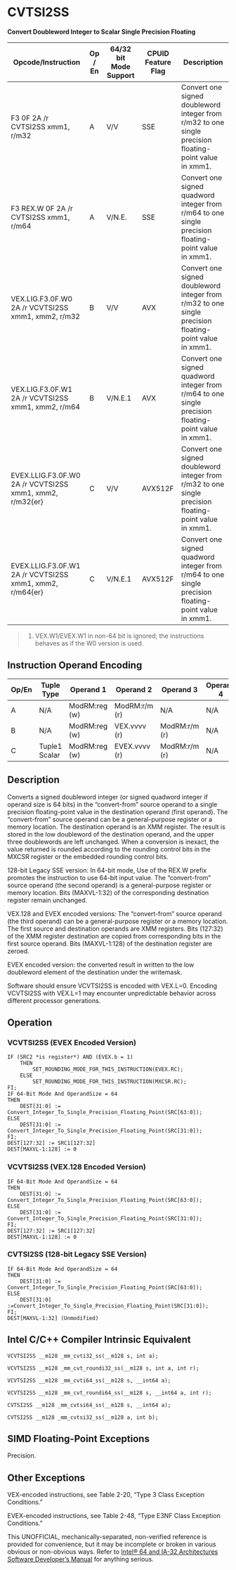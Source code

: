 # CVTSI2SS

**Convert Doubleword Integer to Scalar Single Precision Floating**

| Opcode/Instruction                                       | Op / En | 64/32 bit Mode Support | CPUID Feature Flag | Description                                                                                            |
| -------------------------------------------------------- | ------- | ---------------------- | ------------------ | ------------------------------------------------------------------------------------------------------ |
| F3 0F 2A /r CVTSI2SS xmm1, r/m32                         | A       | V/V                    | SSE                | Convert one signed doubleword integer from r/m32 to one single precision floating-point value in xmm1. |
| F3 REX.W 0F 2A /r CVTSI2SS xmm1, r/m64                   | A       | V/N.E.                 | SSE                | Convert one signed quadword integer from r/m64 to one single precision floating-point value in xmm1.   |
| VEX.LIG.F3.0F.W0 2A /r VCVTSI2SS xmm1, xmm2, r/m32       | B       | V/V                    | AVX                | Convert one signed doubleword integer from r/m32 to one single precision floating-point value in xmm1. |
| VEX.LIG.F3.0F.W1 2A /r VCVTSI2SS xmm1, xmm2, r/m64       | B       | V/N.E.1                | AVX                | Convert one signed quadword integer from r/m64 to one single precision floating-point value in xmm1.   |
| EVEX.LLIG.F3.0F.W0 2A /r VCVTSI2SS xmm1, xmm2, r/m32{er} | C       | V/V                    | AVX512F            | Convert one signed doubleword integer from r/m32 to one single precision floating-point value in xmm1. |
| EVEX.LLIG.F3.0F.W1 2A /r VCVTSI2SS xmm1, xmm2, r/m64{er} | C       | V/N.E.1                | AVX512F            | Convert one signed quadword integer from r/m64 to one single precision floating-point value in xmm1.   |

> 1. VEX.W1/EVEX.W1 in non-64 bit is ignored; the instructions behaves as if the W0 version is used.

## Instruction Operand Encoding

| Op/En | Tuple Type    | Operand 1     | Operand 2     | Operand 3     | Operand 4 |
| ----- | ------------- | ------------- | ------------- | ------------- | --------- |
| A     | N/A           | ModRM:reg (w) | ModRM:r/m (r) | N/A           | N/A       |
| B     | N/A           | ModRM:reg (w) | VEX.vvvv (r)  | ModRM:r/m (r) | N/A       |
| C     | Tuple1 Scalar | ModRM:reg (w) | EVEX.vvvv (r) | ModRM:r/m (r) | N/A       |

## Description

Converts a signed doubleword integer (or signed quadword integer if operand size is 64 bits) in the “convert-from” source operand to a single precision floating-point value in the destination operand (first operand). The “convert-from” source operand can be a general-purpose register or a memory location. The destination operand is an XMM register. The result is stored in the low doubleword of the destination operand, and the upper three doublewords are left unchanged. When a conversion is inexact, the value returned is rounded according to the rounding control bits in the MXCSR register or the embedded rounding control bits.

128-bit Legacy SSE version: In 64-bit mode, Use of the REX.W prefix promotes the instruction to use 64-bit input value. The “convert-from” source operand (the second operand) is a general-purpose register or memory location. Bits (MAXVL-1:32) of the corresponding destination register remain unchanged.

VEX.128 and EVEX encoded versions: The “convert-from” source operand (the third operand) can be a general-purpose register or a memory location. The first source and destination operands are XMM registers. Bits (127:32) of the XMM register destination are copied from corresponding bits in the first source operand. Bits (MAXVL-1:128) of the destination register are zeroed.

EVEX encoded version: the converted result in written to the low doubleword element of the destination under the writemask.

Software should ensure VCVTSI2SS is encoded with VEX.L=0. Encoding VCVTSI2SS with VEX.L=1 may encounter unpredictable behavior across different processor generations.

## Operation

### VCVTSI2SS (EVEX Encoded Version)

```
IF (SRC2 *is register*) AND (EVEX.b = 1)
    THEN
        SET_ROUNDING_MODE_FOR_THIS_INSTRUCTION(EVEX.RC);
    ELSE
        SET_ROUNDING_MODE_FOR_THIS_INSTRUCTION(MXCSR.RC);
FI;
IF 64-Bit Mode And OperandSize = 64
THEN
    DEST[31:0] := Convert_Integer_To_Single_Precision_Floating_Point(SRC[63:0]);
ELSE
    DEST[31:0] := Convert_Integer_To_Single_Precision_Floating_Point(SRC[31:0]);
FI;
DEST[127:32] := SRC1[127:32]
DEST[MAXVL-1:128] := 0

```

### VCVTSI2SS (VEX.128 Encoded Version)

```
IF 64-Bit Mode And OperandSize = 64
THEN
    DEST[31:0] := Convert_Integer_To_Single_Precision_Floating_Point(SRC[63:0]);
ELSE
    DEST[31:0] := Convert_Integer_To_Single_Precision_Floating_Point(SRC[31:0]);
FI;
DEST[127:32] := SRC1[127:32]
DEST[MAXVL-1:128] := 0

```

### CVTSI2SS (128-bit Legacy SSE Version)

```
IF 64-Bit Mode And OperandSize = 64
THEN
    DEST[31:0] := Convert_Integer_To_Single_Precision_Floating_Point(SRC[63:0]);
ELSE
    DEST[31:0] :=Convert_Integer_To_Single_Precision_Floating_Point(SRC[31:0]);
FI;
DEST[MAXVL-1:32] (Unmodified)

```

## Intel C/C++ Compiler Intrinsic Equivalent

```
VCVTSI2SS __m128 _mm_cvti32_ss(__m128 s, int a);

```

```
VCVTSI2SS __m128 _mm_cvt_roundi32_ss(__m128 s, int a, int r);

```

```
VCVTSI2SS __m128 _mm_cvti64_ss(__m128 s, __int64 a);

```

```
VCVTSI2SS __m128 _mm_cvt_roundi64_ss(__m128 s, __int64 a, int r);

```

```
CVTSI2SS __m128 _mm_cvtsi64_ss(__m128 s, __int64 a);

```

```
CVTSI2SS __m128 _mm_cvtsi32_ss(__m128 a, int b);

```

## SIMD Floating-Point Exceptions

Precision.

## Other Exceptions

VEX-encoded instructions, see Table 2-20, “Type 3 Class Exception Conditions.”

EVEX-encoded instructions, see Table 2-48, “Type E3NF Class Exception Conditions.”

This UNOFFICIAL, mechanically-separated, non-verified reference is provided for convenience, but it may be
incomplete or broken in various obvious or non-obvious
ways. Refer to [Intel® 64 and IA-32 Architectures Software Developer’s Manual](https://software.intel.com/en-us/download/intel-64-and-ia-32-architectures-sdm-combined-volumes-1-2a-2b-2c-2d-3a-3b-3c-3d-and-4) for anything serious.
